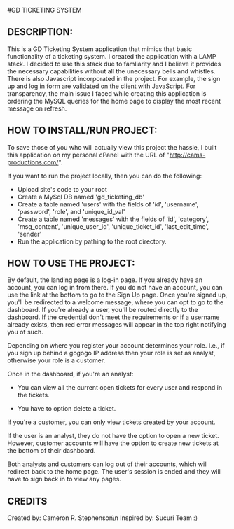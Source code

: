 #GD TICKETING SYSTEM

## DESCRIPTION:
This is a GD Ticketing System application that mimics that basic functionality of a ticketing system. I created the application with a LAMP stack. I decided to use this stack due to famliarity and I believe it provides the necessary capabilities without all the unecessary bells and whistles. There is also Javascript incorporated in the project. For example, the sign up and log in form are validated on the client with JavaScript. For transparency, the main issue I faced while creating this application is ordering the MySQL queries for the home page to display the most recent message on refresh. 

## HOW TO INSTALL/RUN PROJECT:

To save those of you who will actually view this project the hassle, I built this application on my personal cPanel with the URL of "http://cams-productions.com/".

If you want to run the project locally, then you can do the following:

- Upload site's code to your root
- Create a MySql DB named 'gd_ticketing_db'
- Create a table named 'users' with the fields of 'id', 'username', 'password', 'role', and 'unique_id_val'
- Create a table named 'messages' with the fields of 'id', 'category', 'msg_content', 'unique_user_id', 'unique_ticket_id', 'last_edit_time', 'sender'
- Run the application by pathing to the root directory.


## HOW TO USE THE PROJECT:

By default, the landing page is a log-in page. If you already have an account, you can log in from there. If you do not have an account, you can use the link at the bottom to go to the Sign Up page. Once you're signed up, you'll be redirected to a welcome message, where you can opt to go to the dashboard. If you're already a user, you'll be routed directly to the dashboard. If the credential don't meet the requirements or if a username already exists, then red error messages will appear in the top right notifying you of such.

Depending on where you register your account determines your role. I.e., if you sign up behind a gogogo IP address then your role is set as analyst, otherwise your role is a customer.

Once in the dashboard, if you're an analyst:

- You can view all the current open tickets for every user and respond in the tickets.

- You have to option delete a ticket.

If you're a customer, you can only view tickets created by your account.

If the user is an analyst, they do not have the option to open a new ticket. However, customer accounts will have the option to create new tickets at the bottom of their dashboard.

Both analysts and customers can log out of their accounts, which will redirect back to the home page. The user's session is ended and they will have to sign back in to view any pages.


## CREDITS

Created by: Cameron R. Stephenson\n
Inspired by: Sucuri Team :)
